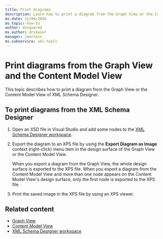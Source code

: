 ```yaml
---
title: Print diagrams
description: Learn how to print a diagram from the Graph View or the Content Model View of the XML Schema Designer.
ms.date: 11/04/2016
ms.topic: how-to
author: dzsquared
ms.author: drskwier
manager: jmartens
ms.subservice: xml-tools
---
```

# Print diagrams from the Graph View and the Content Model View


This topic describes how to print a diagram from the Graph View or the Content Model View of XML Schema Designer.

## To print diagrams from the XML Schema Designer

1. Open an XSD file in Visual Studio and add some nodes to the [XML Schema Designer workspace](../xml-tools/xml-schema-designer-workspace.md).

2. Export the diagram to an XPS file by using the **Export Diagram as Image** context (right-click) menu item in the design surface of the Graph View or the Content Model View.

     When you export a diagram from the Graph View, the whole design surface is exported to the XPS file. When you export a diagram from the Content Model View and more than one node appears on the Content Model View's design surface, only the first node is exported to the XPS file.

3. Print the saved image in the XPS file by using an XPS viewer.

## Related content

- [Graph View](../xml-tools/graph-view.md)
- [Content Model View](../xml-tools/content-model-view.md)
- [XML Schema Designer workspace](../xml-tools/xml-schema-designer-workspace.md)
